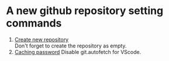# A new github repository setting commands
1. [Create new repository](https://help.github.com/en/github/importing-your-projects-to-github/adding-an-existing-project-to-github-using-the-command-line)  
Don't forget to create the repository as empty.
2. [Caching password](https://help.github.com/en/github/using-git/caching-your-github-password-in-git)
Disable git.autofetch for VScode.